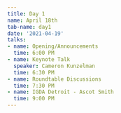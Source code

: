 ```yaml
---
title: Day 1
name: April 18th
tab-name: day1
date: '2021-04-19'
talks:
- name: Opening/Announcements
  time: 6:00 PM
- name: Keynote Talk
  speaker: Cameron Kunzelman
  time: 6:30 PM
- name: Roundtable Discussions
  time: 7:30 PM
- name: IGDA Detroit - Ascot Smith
  time: 9:00 PM
---
```


